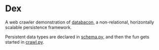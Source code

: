# Dex

A web crawler demonstration of [databacon](http://github.com/cameron/databacon), a non-relational, horizontally scalable persistence framework.

Persistent data types are declared in [schema.py](server/src/schema.py), and then the fun gets started in [crawl.py](server/src/crawl.py).
